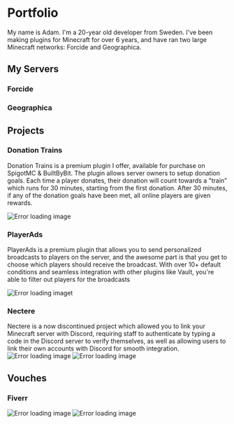 # Portfolio
My name is Adam. I'm a 20-year old developer from Sweden. 
I've been making plugins for Minecraft for over 6 years, and have ran two large Minecraft networks: Forcide and Geographica.

## My Servers

### Forcide

### Geographica

## Projects

### Donation Trains
Donation Trains is a premium plugin I offer, available for purchase on SpigotMC & BuiltByBit. 
The plugin allows server owners to setup donation goals. Each time a player donates, their donation will count towards a "train" which runs for 30 minutes, starting from the first donation. After 30 minutes, if any of the donation goals have been met, all online players are given rewards.

![Error loading image](https://i.gyazo.com/c6f7d7cc0eafd5c7df1577010e5317d2.png)

### PlayerAds
PlayerAds is a premium plugin that allows you to send personalized broadcasts to players on the server, and the awesome part is that you get to choose which players should receive the broadcast. With over 10+ default conditions and seamless integration with other plugins like Vault, you're able to filter out players for the broadcasts

![Error loading imaget](https://i.gyazo.com/8414a6581b59acea9072f7e5f0340af2.png)

### Nectere
Nectere is a now discontinued project which allowed you to link your Minecraft server with Discord, requiring staff to authenticate by typing a code in the Discord server to verify themselves, as well as allowing users to link their own accounts with Discord for smooth integration.
![Error loading image](https://i.gyazo.com/00776c7e9735e990953d64e7664d1e9c.png)
![Error loading image](https://i.gyazo.com/70d9f0e65808eecec20b505c70a09508.png)

## Vouches

### Fiverr
![Error loading image](https://i.gyazo.com/6a19346d5f00d11024ec3a06359e753d.png)
![Error loading image](https://i.gyazo.com/a0e31cacb00d2df77874dc726354faf9.png)


